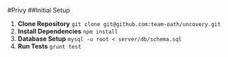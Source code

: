 #Privy
##Initial Setup

1. **Clone Repository**
    `git clone git@github.com:team-oath/uncovery.git`
2. **Install Dependencies**
    `npm install`
3. **Database Setup**
    `mysql -u root < server/db/schema.sql`
4. **Run Tests**
    `grunt test`
